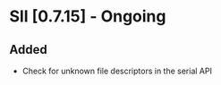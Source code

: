 # Sll [0.7.15] - Ongoing

## Added

- Check for unknown file descriptors in the serial API

[0.7.14]: https://github.com/sl-lang/sll/compare/sll-v0.7.14...main
